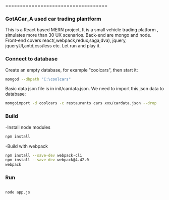 ===================================
### GotACar_A used car trading plantform 

This is a React based MERN project, It is a small vehicle trading platform , simulates more than 30 UX scenarios. 
Back-end are mongo and node. Front-end covers react(,webpack,redux,saga,dva), jquery, jqueryUI,antd,css/less etc.
Let run and play it.

### Connect to database 

Create an empty database, for example "coolcars", then start it:

```bash
mongod --dbpath "C:\coolcars"

```

Basic data json file is in init/cardata.json. We need to import this json data to database:

```bash
mongoimport -d coolcars -c restaurants cars xxx/cardata.json --drop
```


### Build 

-Install node modules
```bash
npm install
```
-Build with webpack
```bash
npm install --save-dev webpack-cli 
npm install --save-dev webpack@4.42.0
webpack
```


### Run 

```bash

node app.js

```

